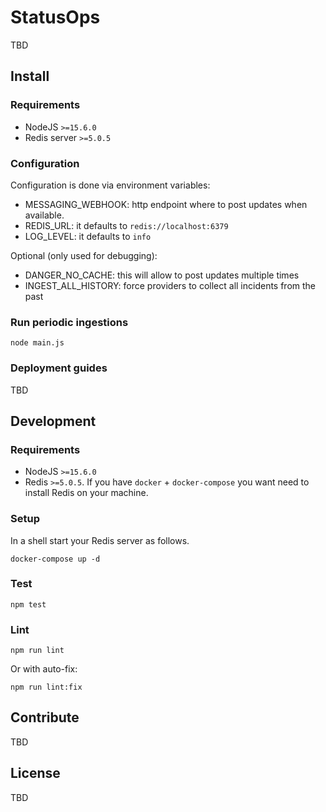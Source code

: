 # StatusOps

TBD

## Install

### Requirements

- NodeJS `>=15.6.0`
- Redis server `>=5.0.5`

### Configuration

Configuration is done via environment variables:

- MESSAGING_WEBHOOK: http endpoint where to post updates when available.
- REDIS_URL: it defaults to `redis://localhost:6379`
- LOG_LEVEL: it defaults to `info`

Optional (only used for debugging):

- DANGER_NO_CACHE: this will allow to post updates multiple times
- INGEST_ALL_HISTORY: force providers to collect all incidents from the past

### Run periodic ingestions

```
node main.js
```

### Deployment guides

TBD

## Development

### Requirements

- NodeJS `>=15.6.0`
- Redis `>=5.0.5`. If you have `docker` + `docker-compose` you want need to install Redis on your machine.

### Setup

In a shell start your Redis server as follows.

```
docker-compose up -d
```

### Test

```
npm test
```

### Lint

```
npm run lint
```

Or with auto-fix:

```
npm run lint:fix
```

## Contribute

TBD

## License

TBD
